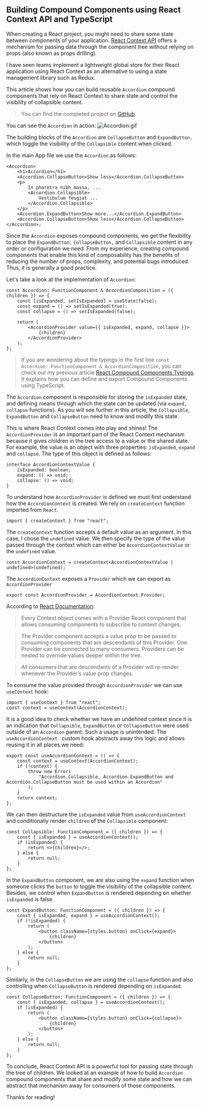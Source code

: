 ## Building Compound Components using React Context API and TypeScript

When creating a React project, you might need to share some state between components of your application. [React Context API](https://reactjs.org/docs/context.html) offers a mechanism for passing data through the component tree without relying on props (also known as props drilling). 

I have seen teams implement a lightweight global store for their React application using React Context as an alternative to using a state management library such as Redux.

This article shows how you can build reusable `Accordion` compound components that rely on React Context to share state and control the visibility of collapsible content. 

> You can find the completed project on [GitHub](https://github.com/mancristiana/blog-app-context).

You can see the `Accordion` in action:
![Accordion.gif](https://cdn.hashnode.com/res/hashnode/image/upload/v1616782955565/P413FpEUr.gif)

The building blocks of the `Accordion` are `CollapseButton` and `ExpandButton,` which toggle the visibility of the `Collapsible` content when clicked.

In the main App file we use the `Accordion` as follows:
```
<Accordion>
    <h1>Accordion</h1>
    <Accordion.CollapseButton>Show less</Accordion.CollapseButton>
    <p>
        In pharetra nibh massa, ...
        <Accordion.Collapsible>
            Vestibulum feugiat ...
        </Accordion.Collapsible>
    </p>
    <Accordion.ExpandButton>Show more...</Accordion.ExpandButton>
    <Accordion.CollapseButton>Show less</Accordion.CollapseButton>
</Accordion>;
```

Since the `Accordion` exposes compound components, we get the flexibility to place the `ExpandButton,` `CollapseButton,` and `Collapsible` content in any order or configuration we need. From my experience, creating compound components that enable this kind of composability has the benefits of reducing the number of props, complexity, and potential bugs introduced. Thus, it is generally a good practice.

Let's take a look at the implementation of `Accordion`:

```
const Accordion: FunctionComponent & AccordionComposition = ({ children }) => {
    const [isExpanded, setIsExpanded] = useState(false);
    const expand = () => setIsExpanded(true);
    const collapse = () => setIsExpanded(false);

    return (
        <AccordionProvider value={{ isExpanded, expand, collapse }}>
            {children}
        </AccordionProvider>
    );
};
```

> If you are wondering about the typings in the first line `const Accordion: FunctionComponent & AccordionComposition`, you can check out my previous article [React Compound Components Typings](https://blog.cristiana.tech/react-compound-component-typings). It explains how you can define and export Compound Components using TypeScript.

The `Accordion` component is responsible for storing the `isExpanded` state, and defining means through which the state can be updated (via `expand,` `collapse` functions). As you will see further in this article, the `Collapsible`, `ExpandButton` and `CollapseButton` need to know and modify this state. 

This is where React Context comes into play and shines!
The `AccordionProvider` is an important part of the React Context mechanism because it gives children in the tree access to a value or the shared state. For example, the value is an object with three properties: `isExpanded`, `expand` and `collapse`. The type of this object is defined as follows:
```
interface AccordionContextValue {
    isExpanded: boolean;
    expand: () => void;
    collapse: () => void;
}
```

To understand how `AccordionProvider` is defined we must first understand how the `AccordionContext` is created. We rely on `createContext` function imported from `React`.
```
import { createContext } from "react";
```

The `createContext` function accepts a default value as an argument. In this case, I chose the `undefined` value. We then specify the type of the value passed through the context which can either be `AccordionContextValue` or the `undefined` value.
 
```
const AccordionContext = createContext<AccordionContextValue | undefined>(undefined);
```

The `AccordionContext` exposes a `Provider` which we can export as `AccordionProvider`

```
export const AccordionProvider = AccordionContext.Provider;
```

According to [React Documentation](https://reactjs.org/docs/context.html#contextprovider):

> Every Context object comes with a Provider React component that allows consuming components to subscribe to context changes.

> The Provider component accepts a value prop to be passed to consuming components that are descendants of this Provider. One Provider can be connected to many consumers. Providers can be nested to override values deeper within the tree.

> All consumers that are descendants of a Provider will re-render whenever the Provider’s value prop changes. 


To consume the value provided through `AccordionProvider` we can use `useContext` hook:

```
import { useContext } from "react";
const context = useContext(AccordionContext);
```

It is a good idea to check whether we have an undefined context since it is an indication that `Collapsible`, `ExpandButton` or `CollapseButton` were used outside of an `Accordion` parent. Such a usage is unintended. The `useAccordionContext ` custom hook abstracts away this logic and allows reusing it in all places we need:
```
export const useAccordionContext = () => {
    const context = useContext(AccordionContext);
    if (!context) {
        throw new Error(
            "Accordion.Collapsible, Accordion.ExpandButton and Accordion.CollapseButton must be used within an Accordion"
        );
    }
    return context;
};
```

We can then destructure the `isExpanded` value from `useAccordionContext` and conditionally render `children` of the `Collapsible` component:
 
```
const Collapsible: FunctionComponent = ({ children }) => {
    const { isExpanded } = useAccordionContext();
    if (isExpanded) {
        return <>{children}</>;
    } else {
        return null;
    }
};
```

In the `ExpandButton` component, we are also using the `expand` function when someone clicks the `button` to toggle the visibility of the collapsible content. Besides, we control when `ExpandButton` is rendered depending on whether `isExpanded` is false.
```
const ExpandButton: FunctionComponent = ({ children }) => {
    const { isExpanded, expand } = useAccordionContext();
    if (!isExpanded) {
        return (
            <button className={styles.button} onClick={expand}>
                {children}
            </button>
        );
    } else {
        return null;
    }
};
```
Similarly, in the `CollapseButton` we are using the `collapse` function and also controlling when `CollapseButton` is rendered depending on `isExpanded`.

```
const CollapseButton: FunctionComponent = ({ children }) => {
    const { isExpanded, collapse } = useAccordionContext();
    if (isExpanded) {
        return (
            <button className={styles.button} onClick={collapse}>
                {children}
            </button>
        );
    } else {
        return null;
    }
};
```

To conclude, React Context API is a powerful tool for passing state through the tree of children. We looked at an example of how to build `Accordion` compound components that share and modify some state and how we can abstract that mechanism away for consumers of those components.

Thanks for reading!
